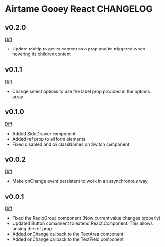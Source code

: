 # Airtame Gooey React CHANGELOG

## v0.2.0

[Diff](https://github.com/airtame/airtame-gooey-react/compare/v0.1.1...v0.2.0)

- Update tooltip to get its content as a prop and be triggered when hovering its children content

## v0.1.1

[Diff](https://github.com/airtame/airtame-gooey-react/compare/v0.1.0...v0.1.1)

- Change select options to use the label prop provided in the options array

## v0.1.0

[Diff](https://github.com/airtame/airtame-gooey-react/compare/v0.0.2...v0.1.0)

- Added SideDrawer component
- Added ref prop to all form elements
- Fixed disabled and on classNames on Switch component

## v0.0.2

[Diff](https://github.com/airtame/airtame-gooey-react/compare/v0.0.1...v0.0.2)

- Make onChange event persistent to work in an asynchronous way

## v0.0.1

[Diff](https://github.com/airtame/airtame-gooey-react/compare/v0.0.0...v0.0.1)

- Fixed the RadioGroup component (Now current value changes properly)
- Updated Button component to extend React.Component. This allows unsing the ref prop
- Added onChange callback to the TextArea component
- Added onChange callback to the TextField component
